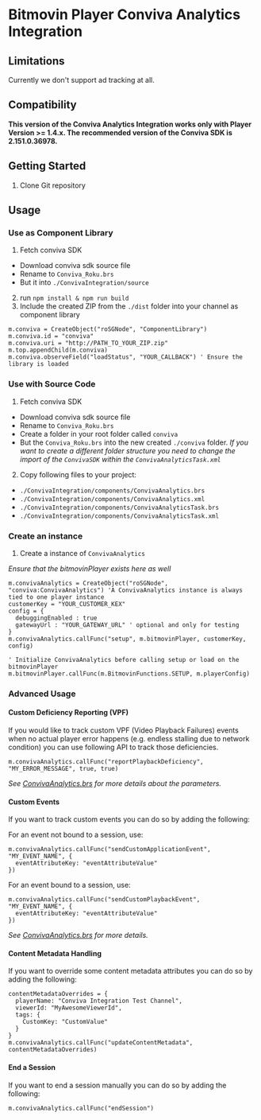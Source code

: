 # Bitmovin Player Conviva Analytics Integration

## Limitations
Currently we don't support ad tracking at all.

## Compatibility
**This version of the Conviva Analytics Integration works only with Player Version >= 1.4.x.
The recommended version of the Conviva SDK is 2.151.0.36978.**

## Getting Started
1. Clone Git repository

## Usage

### Use as Component Library

1. Fetch conviva SDK
  - Download conviva sdk source file
  - Rename to `Conviva_Roku.brs`
  - But it into `./ConvivaIntegration/source`
2. run `npm install & npm run build`
3. Include the created ZIP from the `./dist` folder into your channel as component library
  ```Brightscript
  m.conviva = CreateObject("roSGNode", "ComponentLibrary")
  m.conviva.id = "conviva"
  m.conviva.uri = "http://PATH_TO_YOUR_ZIP.zip"
  m.top.appendChild(m.conviva)
  m.conviva.observeField("loadStatus", "YOUR_CALLBACK") ' Ensure the library is loaded
  ```

### Use with Source Code

1. Fetch conviva SDK
  - Download conviva sdk source file
  - Rename to `Conviva_Roku.brs`
  - Create a folder in your root folder called `conviva`
  - But the `Conviva_Roku.brs` into the new created `./conviva` folder. _If you want to create a different folder structure you need to change the import of the `ConvivaSDK` within the `ConvivaAnalyticsTask.xml`_
2. Copy following files to your project:
  - `./ConvivaIntegration/components/ConvivaAnalytics.brs`
  - `./ConvivaIntegration/components/ConvivaAnalytics.xml`
  - `./ConvivaIntegration/components/ConvivaAnalyticsTask.brs`
  - `./ConvivaIntegration/components/ConvivaAnalyticsTask.xml`

### Create an instance

1. Create a instance of `ConvivaAnalytics`

  _Ensure that the bitmovinPlayer exists here as well_
  ```Brightscript
  m.convivaAnalytics = CreateObject("roSGNode", "conviva:ConvivaAnalytics") 'A ConvivaAnalytics instance is always tied to one player instance
  customerKey = "YOUR_CUSTOMER_KEX"
  config = {
    debuggingEnabled : true
    gatewayUrl : "YOUR_GATEWAY_URL" ' optional and only for testing
  }
  m.convivaAnalytics.callFunc("setup", m.bitmovinPlayer, customerKey, config)

  ' Initialize ConvivaAnalytics before calling setup or load on the bitmovinPlayer
  m.bitmovinPlayer.callFunc(m.BitmovinFunctions.SETUP, m.playerConfig)
  ```

### Advanced Usage

#### Custom Deficiency Reporting (VPF)

If you would like to track custom VPF (Video Playback Failures) events when no actual player error happens (e.g.
endless stalling due to network condition) you can use following API to track those deficiencies.

```Brightscript
m.convivaAnalytics.callFunc("reportPlaybackDeficiency", "MY_ERROR_MESSAGE", true, true)
```

_See [ConvivaAnalytics.brs](./ConvivaIntegration/components/ConvivaAnalytics.brs) for more details about the parameters._

#### Custom Events

If you want to track custom events you can do so by adding the following:

For an event not bound to a session, use:
```Brightscript
m.convivaAnalytics.callFunc("sendCustomApplicationEvent", "MY_EVENT_NAME", {
  eventAttributeKey: "eventAttributeValue"
})
```

For an event bound to a session, use:
```Brightscript
m.convivaAnalytics.callFunc("sendCustomPlaybackEvent", "MY_EVENT_NAME", {
  eventAttributeKey: "eventAttributeValue"
})
```

_See [ConvivaAnalytics.brs](./ConvivaIntegration/components/ConvivaAnalytics.brs) for more details._

#### Content Metadata Handling

If you want to override some content metadata attributes you can do so by adding the following:

```Brightscript
contentMetadataOverrides = {
  playerName: "Conviva Integration Test Channel",
  viewerId: "MyAwesomeViewerId",
  tags: {
    CustomKey: "CustomValue"
  }
}
m.convivaAnalytics.callFunc("updateContentMetadata", contentMetadataOverrides)
```

#### End a Session

If you want to end a session manually you can do so by adding the following:

```Brightscript
m.convivaAnalytics.callFunc("endSession")
```
